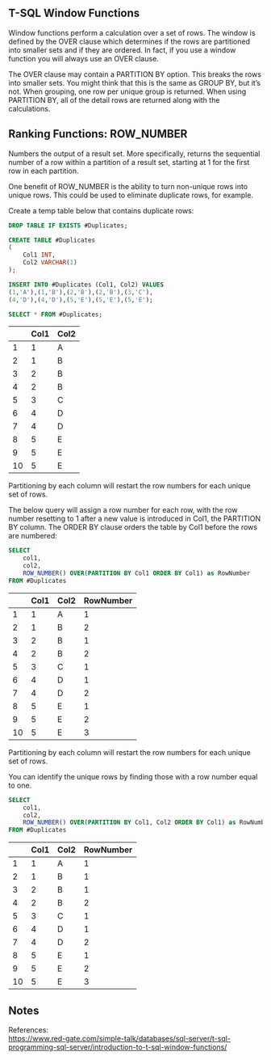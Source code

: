 ## T-SQL Window Functions

Window functions perform a calculation over a set of rows. The window is defined by the OVER clause which determines if the rows are partitioned into smaller sets and if they are ordered. In fact, if you use a window function you will always use an OVER clause.

The OVER clause may contain a PARTITION BY option. This breaks the rows into smaller sets. You might think that this is the same as GROUP BY, but it’s not. When grouping, one row per unique group is returned. When using PARTITION BY, all of the detail rows are returned along with the calculations.

## Ranking Functions: ROW_NUMBER

Numbers the output of a result set. More specifically, returns the sequential number of a row within a partition of a result set, starting at 1 for the first row in each partition.

One benefit of ROW_NUMBER is the ability to turn non-unique rows into unique rows. This could be used to eliminate duplicate rows, for example.

Create a temp table below that contains duplicate rows:

```sql
DROP TABLE IF EXISTS #Duplicates;

CREATE TABLE #Duplicates
(
	Col1 INT,
	Col2 VARCHAR(1)
);

INSERT INTO #Duplicates (Col1, Col2) VALUES
(1,'A'),(1,'B'),(2,'B'),(2,'B'),(3,'C'),
(4,'D'),(4,'D'),(5,'E'),(5,'E'),(5,'E');

SELECT * FROM #Duplicates;
```

|      | Col1 | Col2 |
| ---- | ---- | ---- |
| 1    | 1    | A    |
| 2    | 1    | B    |
| 3    | 2    | B    |
| 4    | 2    | B    |
| 5    | 3    | C    |
| 6    | 4    | D    |
| 7    | 4    | D    |
| 8    | 5    | E    |
| 9    | 5    | E    |
| 10   | 5    | E    |

Partitioning by each column will restart the row numbers for each unique set of rows.

The below query will assign a row number for each row, with the row number resetting to 1 after a new value is introduced in Col1, the PARTITION BY column. The ORDER BY clause orders the table by Col1 before the rows are numbered:

```sql
SELECT
	col1,
	col2,
	ROW_NUMBER() OVER(PARTITION BY Col1 ORDER BY Col1) as RowNumber
FROM #Duplicates
```

|      | Col1 | Col2 | RowNumber |
| ---- | ---- | ---- | --------- |
| 1    | 1    | A    | 1         |
| 2    | 1    | B    | 2         |
| 3    | 2    | B    | 1         |
| 4    | 2    | B    | 2         |
| 5    | 3    | C    | 1         |
| 6    | 4    | D    | 1         |
| 7    | 4    | D    | 2         |
| 8    | 5    | E    | 1         |
| 9    | 5    | E    | 2         |
| 10   | 5    | E    | 3         |

Partitioning by each column will restart the row numbers for each unique set of rows.

You can identify the unique rows by finding those with a row number equal to one.

```sql
SELECT
	col1,
	col2,
	ROW_NUMBER() OVER(PARTITION BY Col1, Col2 ORDER BY Col1) as RowNumber
FROM #Duplicates
```

|      | Col1 | Col2 | RowNumber |
| ---- | ---- | ---- | --------- |
| 1    | 1    | A    | 1         |
| 2    | 1    | B    | 1         |
| 3    | 2    | B    | 1         |
| 4    | 2    | B    | 2         |
| 5    | 3    | C    | 1         |
| 6    | 4    | D    | 1         |
| 7    | 4    | D    | 2         |
| 8    | 5    | E    | 1         |
| 9    | 5    | E    | 2         |
| 10   | 5    | E    | 3         |

## Notes

References:
<br>https://www.red-gate.com/simple-talk/databases/sql-server/t-sql-programming-sql-server/introduction-to-t-sql-window-functions/
